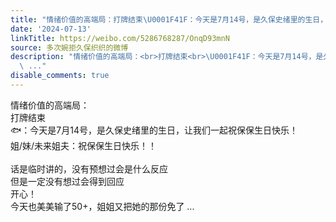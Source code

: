 ```yaml
---
title: "情绪价值的高端局：打牌结束\U0001F41F：今天是7月14号，是久保史绪里的生日，让我们一起祝保保生日快乐！姐/妹/未来姐夫：祝保保生日快乐！！话是临时讲的，没有预想..."
date: '2024-07-13'
linkTitle: https://weibo.com/5286768287/OnqD93mnN
source: 多次婉拒久保织织的微博
description: "情绪价值的高端局：<br>打牌结束<br>\U0001F41F：今天是7月14号，是久保史绪里的生日，让我们一起祝保保生日快乐！<br>姐/妹/未来姐夫：祝保保生日快乐！！<br><br>话是临时讲的，没有预想过会是什么反应<br>但是一定没有想过会得到回应<br>开心！<br>今天也美美输了50+，姐姐又把她的那份免了
  \ ..."
disable_comments: true
---
```

情绪价值的高端局：<br>打牌结束<br>🐟：今天是7月14号，是久保史绪里的生日，让我们一起祝保保生日快乐！<br>姐/妹/未来姐夫：祝保保生日快乐！！<br><br>话是临时讲的，没有预想过会是什么反应<br>但是一定没有想过会得到回应<br>开心！<br>今天也美美输了50+，姐姐又把她的那份免了  ...